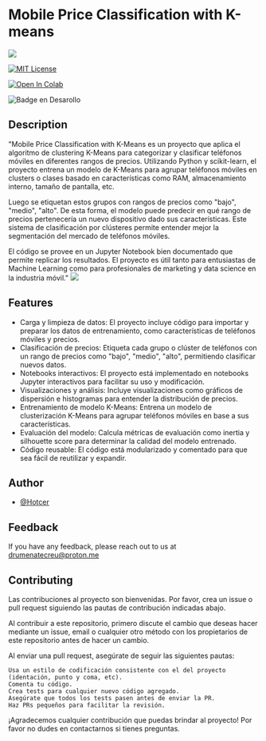 
# Mobile Price Classification with K-means 






![](https://i.imgur.com/nzGQUgt.jpg)




[![MIT License](https://img.shields.io/badge/License-MIT-green.svg)](https://choosealicense.com/licenses/mit/)

[![Open In Colab](https://camo.githubusercontent.com/84f0493939e0c4de4e6dbe113251b4bfb5353e57134ffd9fcab6b8714514d4d1/68747470733a2f2f636f6c61622e72657365617263682e676f6f676c652e636f6d2f6173736574732f636f6c61622d62616467652e737667)](https://github.com/Hotcer/Mobile-Price-Classification-with-K-means/)

  ![Badge en Desarollo](https://img.shields.io/badge/STATUS-FINISHED-green)


## Description

"Mobile Price Classification with K-Means es un proyecto que aplica el algoritmo de clustering K-Means para categorizar y clasificar teléfonos móviles en diferentes rangos de precios. Utilizando Python y scikit-learn, el proyecto entrena un modelo de K-Means para agrupar teléfonos móviles en clusters o clases basado en características como RAM, almacenamiento interno, tamaño de pantalla, etc.

Luego se etiquetan estos grupos con rangos de precios como "bajo", "medio", "alto". De esta forma, el modelo puede predecir en qué rango de precios pertenecería un nuevo dispositivo dado sus características. Este sistema de clasificación por clústeres permite entender mejor la segmentación del mercado de teléfonos móviles.

El código se provee en un Jupyter Notebook bien documentado que permite replicar los resultados. El proyecto es útil tanto para entusiastas de Machine Learning como para profesionales de marketing y data science en la industria móvil." ![](https://i.imgur.com/RhuLe6Z.png)


## Features

-  Carga y limpieza de datos: El proyecto incluye código para importar y preparar los datos de entrenamiento, como características de teléfonos móviles y precios.
-  Clasificación de precios: Etiqueta cada grupo o clúster de teléfonos con un rango de precios como "bajo", "medio", "alto", permitiendo clasificar nuevos datos.
-  Notebooks interactivos: El proyecto está implementado en notebooks Jupyter interactivos para facilitar su uso y modificación.
-  Visualizaciones y análisis: Incluye visualizaciones como gráficos de dispersión e histogramas para entender la distribución de precios.
-  Entrenamiento de modelo K-Means: Entrena un modelo de clusterización K-Means para agrupar teléfonos móviles en base a sus características.
-  Evaluación del modelo: Calcula métricas de evaluación como inertia y silhouette score para determinar la calidad del modelo entrenado.
-  Código reusable: El código está modularizado y comentado para que sea fácil de reutilizar y expandir.


## Author

- [@Hotcer](https://github.com/Hotcer)

## Feedback

If you have any feedback, please reach out to us at drumenatecreu@proton.me

## Contributing

Las contribuciones al proyecto son bienvenidas. Por favor, crea un issue o pull request siguiendo las pautas de contribución indicadas abajo.

Al contribuir a este repositorio, primero discute el cambio que deseas hacer mediante un issue, email o cualquier otro método con los propietarios de este repositorio antes de hacer un cambio.

Al enviar una pull request, asegúrate de seguir las siguientes pautas:

    Usa un estilo de codificación consistente con el del proyecto (identación, punto y coma, etc).
    Comenta tu código.
    Crea tests para cualquier nuevo código agregado.
    Asegúrate que todos los tests pasen antes de enviar la PR.
    Haz PRs pequeños para facilitar la revisión.

¡Agradecemos cualquier contribución que puedas brindar al proyecto! Por favor no dudes en contactarnos si tienes preguntas.



    




